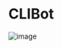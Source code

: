 # CLIBot

![image](https://github.com/user-attachments/assets/b7df9677-514f-4bca-be2c-e7827fac9fb4)
